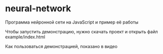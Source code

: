 # neural-network
Программа нейронной сети на JavaScript и пример её работы

Чтобы запустить демонстрацию, нужно скачать проект и открыть файл example/index.html

Как пользоваться демонстрацией, показано в видео
